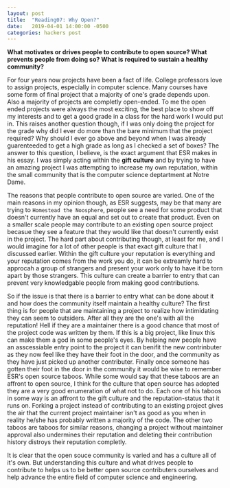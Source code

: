 ```yaml
---
layout: post
title:  "Reading07: Why Open?"
date:   2019-04-01 14:00:00 -0500
categories: hackers post
---
```


**What motivates or drives people to contribute to open source? What prevents people from doing so? What is required to sustain a healthy community?**

For four years now projects have been a fact of life. College professors love to assign projects, especially in computer science. Many courses have some form of final project that a majority of one's grade depends upon. Also a majority of projects are completly open-ended. To me the open ended projects were always the most exciting, the best place to show off my interests and to get a good grade in a class for the hard work I would put in. This raises another question though, if I was only doing the project for the grade why did I ever do more than the bare minimum that the project required? Why should I ever go above and beyond when I was already guarenteeded to get a high grade as long as I checked a set of boxes? The answer to this question, I believe, is the exact argument that ESR makes in his essay. I was simply acting within the __gift culture__ and by trying to have an amazing project I was attempting to increase my own reputation, within the small community that is the computer science deptartment at Notre Dame. 

The reasons that people contribute to open source are varied. One of the main reasons in my opinion though, as ESR suggests, may be that many are trying to `Homestead the Noosphere`, people see a need for some product that doesn't currently have an equal and set out to create that product. Even on a smaller scale people may contribute to an existing open source project becasue they see a feature that they would like that doesn't currently exist in the project. The hard part about contributing though, at least for me, and I would imagine for a lot of other people is that exact gift culture that I discussed earlier. Within the gift culture your reputation is everything and your reputation comes from the work you do, it can be extreamly hard to approcah a group of strangers and present your work only to have it be torn apart by those strangers. This culture can create a barrier to entry that can prevent very knowledgable people from making good contributions. 

So if the issue is that there is a barrier to entry what can be done about it and how does the community itself maintain a healthy culture? The first thing is for people that are maintaining a project to realize how intimidating they can seem to outsiders. After all they are the one's with all the reputation! Hell if they are a maintainer there is a good chance that most of the project code was written by them. If this is a big project, like linux this can make them a god in some people's eyes. By helping new people have an asscessiable entry point to the project it can benifit the new contrinbuter as they now feel like they have their foot in the door, and the community as they have just picked up another contributer. Finally once someone has gotten their foot in the door in the community it would be wise to remember ESR's open source taboos. While some would say that these taboos are an affront to open source, I think for the culture that open source has adopted they are a very good enumeration of what not to do. Each one of his taboos in some way is an affront to the gift culture and the reputation-status that it runs on. Forking a project instead of contributing to an existing project gives the air that the current project maintainer isn't as good as you when in reality he/she has probably written a majority of the code. The other two taboos are taboos for similar reasons, changing a project without maintainer approval also undermines their reputation and deleting their contribution history distroys their reputation completly. 

It is clear that the open souce community is varied and has a culture all of it's own. But understanding this culture and what drives people to contribute to helps us to be better open source contributers ourselves and help advance the entire field of computer science and engineering. 